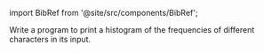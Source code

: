 import BibRef from '@site/src/components/BibRef';

Write a program to print a histogram of the frequencies of different
characters in its input. <BibRef id='KR1988' pages='p. 24'></BibRef>